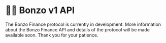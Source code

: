 # 👩‍💻 Bonzo v1 API

The Bonzo Finance protocol is currently in development. More information about the Bonzo Finance API and details of the protocol will be made available soon. Thank you for your patience.
